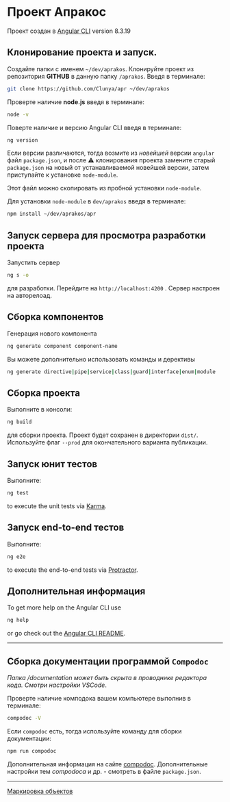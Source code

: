 # Проект **Апракос**

Проект создан в [Angular CLI](https://github.com/angular/angular-cli) version 8.3.19




## **Клонирование проекта и запуск**.

Создайте папки с именем `~/dev/aprakos`.
Клонируйте проект из репозитория **GITHUB**  в данную папку `/aprakos`. Введя в терминале: 

```bash
git clone https://github.com/Clunya/apr ~/dev/aprakos
```

Проверте наличие **node.js** введя в терминале: 

```bash
node -v
```

Поверте наличие и версию Angular CLI введя в терминале: 

```bash
ng version
```

Если версии различаются, тогда возмите из *новейшей* версии `angular` файл `package.json`, и после ⚠️ клонирования проекта замените старый `package.json` на новый от устанавливаемой новейшей версии, затем приступайте к установке `node-module`.

Этот файл можно скопировать из пробной установки `node-module`.

Для установки `node-module` в `dev/aprakos` введя в терминале: 

```bash
npm install ~/dev/aprakos/apr
```

## **Запуск сервера для просмотра разработки проекта**

Запустить сервер 

```bash
ng s -o
```

 для разработки. Перейдите на `http://localhost:4200` . Сервер настроен на авторелоад.

## **Сборка компонентов**

Генерация нового компонента 

```bash
ng generate component component-name
```
Вы можете дополнительно использовать команды и дерективы 

```bash
ng generate directive|pipe|service|class|guard|interface|enum|module
```

## **Сборка проекта**

Выполните в консоли:

```bash
ng build
```

для сборки проекта. Проект будет сохранен в директории `dist/`. Используйте флаг `--prod` для окончательного варианта публикации.

## **Запуск юнит тестов**

Выполните:

```bash
ng test
```
to execute the unit tests via [Karma](https://karma-runner.github.io).

## **Запуск end-to-end тестов**

Выполните:

```bash
ng e2e
```

to execute the end-to-end tests via [Protractor](http://www.protractortest.org/).

## Дополнительная информация

To get more help on the Angular CLI use 

```bash
ng help
```

or go check out the [Angular CLI README](https://github.com/angular/angular-cli/blob/master/README.md).

---

## **Сборка документации программой `Compodoc`**

*Папка /documentation может быть скрыта в проводнике редактора кода. Смотри настройки VSCode*.

Проверте наличие комподока вашем компьютере выполнив в терминале:

```bash
compodoc -V
```

Если `compodoc` есть, тогда используйте команду для сборки документации: 

```bash
npm run compodoc
```

Дополнительная информация на сайте [compodoc](http://compodoc.app).
Дополнительные настройки тем *compodoca* и др. - смотреть в файле `package.json`.

---

[Маркировка объектов](../marking.md)
